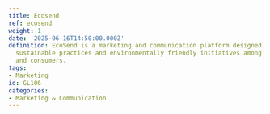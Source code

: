 ```yaml
---
title: Ecosend
ref: ecosend
weight: 1
date: '2025-06-16T14:50:00.000Z'
definition: EcoSend is a marketing and communication platform designed to promote
  sustainable practices and environmentally friendly initiatives among businesses
  and consumers.
tags:
- Marketing
id: GL106
categories:
- Marketing & Communication
---
```


